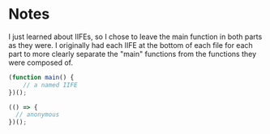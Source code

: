 # Notes

I just learned about IIFEs, so I chose to leave the main function in both parts as they were. I originally had each IIFE at the bottom of each file for each part to more clearly separate the "main" functions from the functions they were composed of.

```javascript
(function main() {
    // a named IIFE
})();

(() => {
  // anonymous
})();
```